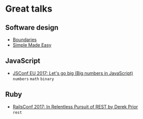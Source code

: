 # Great talks

## Software design
- [Boundaries](https://www.destroyallsoftware.com/talks/boundaries)
- [Simple Made Easy](https://www.infoq.com/presentations/Simple-Made-Easy)

## JavaScript
- [JSConf EU 2017: Let's go big (Big numbers in JavaScript)](https://www.youtube.com/watch?v=9SHOfZI_SsM)  
  `numbers` `math` `binary`

## Ruby
- [RailsConf 2017: In Relentless Pursuit of REST by Derek Prior](https://www.youtube.com/watch?v=HctYHe-YjnE)  
  `rest`
